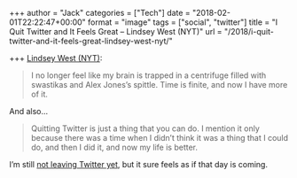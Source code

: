 +++
author = "Jack"
categories = ["Tech"]
date = "2018-02-01T22:22:47+00:00"
format = "image"
tags = ["social", "twitter"]
title = "I Quit Twitter and It Feels Great – Lindsey West (NYT)"
url = "/2018/i-quit-twitter-and-it-feels-great-lindsey-west-nyt/"

+++
[Lindsey West (NYT)][1]:

> I no longer feel like my brain is trapped in a centrifuge filled with swastikas and Alex Jones’s spittle. Time is finite, and now I have more of it.

And also&#8230;

> Quitting Twitter is just a thing that you can do. I mention it only because there was a time when I didn’t think it was a thing that I could do, and then I did it, and now my life is better.

I&#8217;m still [not leaving Twitter yet][2], but it sure feels as if that day is coming.

 [1]: https://www.nytimes.com/2018/02/01/opinion/quitting-twitter-lindy-west.html
 [2]: https://jack.baty.net/2018/im-not-leaving-twitter-yet/